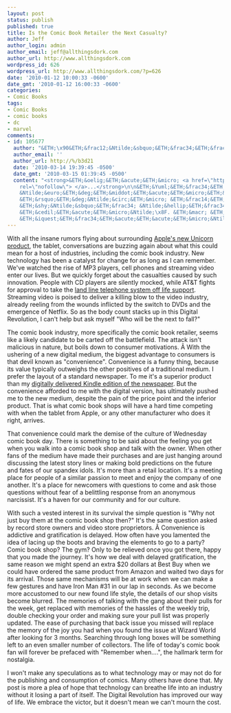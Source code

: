 ```yaml
---
layout: post
status: publish
published: true
title: Is the Comic Book Retailer the Next Casualty?
author: Jeff
author_login: admin
author_email: jeff@allthingsdork.com
author_url: http://www.allthingsdork.com
wordpress_id: 626
wordpress_url: http://www.allthingsdork.com/?p=626
date: '2010-01-12 10:00:33 -0600'
date_gmt: '2010-01-12 16:00:33 -0600'
categories:
- Comic Books
tags:
- Comic Books
- comic books
- dc
- marvel
comments:
- id: 105677
  author: "&ETH;\x90&ETH;&frac12;&Ntilde;&sbquo;&ETH;&frac34;&ETH;&frac12; &ETH;&Yuml;&ETH;&deg;&ETH;&sup2;&ETH;&raquo;&ETH;&frac34;&ETH;&sup2;&ETH;&cedil;&Ntilde;&Dagger;"
  author_email: ''
  author_url: http://%/b3d21
  date: '2010-03-14 19:39:45 -0500'
  date_gmt: '2010-03-15 01:39:45 -0500'
  content: "<strong>&ETH;&oelig;&ETH;&acute;&ETH;&micro; <a href=\"http://absolyut-resume.ru\"
    rel=\"nofollow\"> </a>...</strong>\n\n&ETH;&Yuml;&ETH;&frac34;&ETH;&raquo;&ETH;&frac12;&ETH;&frac34;&Ntilde;\x81&Ntilde;&sbquo;&Ntilde;&OElig;&Ntilde;Ž
    &Ntilde;&euro;&ETH;&deg;&ETH;&middot;&ETH;&acute;&ETH;&micro;&ETH;&raquo;&Ntilde;\x8F&Ntilde;Ž
    &ETH;&rsquo;&ETH;&deg;&Ntilde;&circ;&ETH;&micro; &ETH;&frac14;&ETH;&frac12;&ETH;&micro;&ETH;&frac12;&ETH;&cedil;&ETH;&micro;.
    &ETH;&shy;&Ntilde;&sbquo;&ETH;&frac34; &Ntilde;&hellip;&ETH;&frac34;&Ntilde;&euro;&ETH;&frac34;&Ntilde;&circ;&ETH;&deg;&Ntilde;\x8F
    &ETH;&cedil;&ETH;&acute;&ETH;&micro;&Ntilde;\x8F. &ETH;&macr; &ETH;&rsquo;&ETH;&deg;&Ntilde;\x81
    &ETH;&iquest;&ETH;&frac34;&ETH;&acute;&ETH;&acute;&ETH;&micro;&Ntilde;&euro;&ETH;&para;&ETH;&cedil;&ETH;&sup2;&ETH;&deg;&Ntilde;Ž...."
---
```

<p>With all the insane rumors flying about surrounding <a href="http://www.google.com/search?hl=en&amp;source=hp&amp;q=Apple+Tablet&amp;aq=f&amp;oq=&amp;aqi=g10" target="_blank">Apple's new Unicorn product</a>, the tablet, conversations are buzzing again about what this could mean for a host of industries, including the comic book industry. New technology has been a catalyst for change for as long as I can remember. We've watched the rise of MP3 players, cell phones and streaming video enter our lives. But we quickly forget about the casualties caused by such innovation. People with CD players are silently mocked, while AT&amp;T fights for approval to take the <a href="http://arstechnica.com/telecom/news/2009/12/att-landline-phone-service-must-die-only-question-is-when.ars" target="_blank">land line telephone system off life support</a>. Streaming video is poised to deliver a killing blow to the video industry, already reeling from the wounds inflicted by the switch to DVDs and the emergence of Netflix. So as the body count stacks up in this Digital Revolution, I can't help but ask myself "Who will be the next to fall?"</p>
<p>The comic book industry, more specifically the comic book retailer, seems like a likely candidate to be carted off the battlefield. The attack isn't malicious in nature, but boils down to consumer motivations. &Acirc;&nbsp;With the ushering of a new digital medium, the biggest advantage to consumers is that devil known as "convenience". Convenience is a funny thing, because its value typically outweighs the other positives of a traditional medium. I prefer the layout of a standard newspaper. To me it's a superior product than my <a href="http://www.allthingsdork.com/?p=616" target="_blank">digitally delivered Kindle edition of the newspaper</a>. But the convenience afforded to me with the digital version, has ultimately pushed me to the new medium, despite the pain of the price point and the inferior product. That is what comic book shops will have a hard time competing with when the tablet from Apple, or any other manufacturer who does it right, arrives.</p>
<p>That convenience could mark the demise of the culture of Wednesday comic book day. There is something to be said about the feeling you get when you walk into a comic book shop and talk with the owner. When other fans of the medium have made their purchases and are just hanging around discussing the latest story lines or making bold predictions on the future and fates of our spandex idols. It's more than a retail location. It's a meeting place for people of a similar passion to meet and enjoy the company of one another. It's a place for newcomers with questions to come and ask those questions without fear of a belittling response from an anonymous narcissist. It's a haven for our community and for our culture.</p>
<p>With such a vested interest in its survival the simple question is "Why not just buy them at the comic book shop then?" It's the same question asked by record store owners and video store proprietors. &Acirc;&nbsp;Convenience is addictive and gratification is delayed. How often have you lamented the idea of lacing up the boots and braving the elements to go to a party? Comic book shop? The gym? Only to be relieved once you got there, happy that you made the journey. It's how we deal with delayed gratification, the same reason we might spend an extra $20 dollars at Best Buy when we could have ordered the same product from Amazon and waited two days for its arrival. Those same mechanisms will be at work when we can make a few gestures and have Iron Man #31 in our lap in seconds. As we become more accustomed to our new found life style, the details of our shop visits become blurred. The memories of talking with the gang about their pulls for the week, get replaced with memories of the hassles of the weekly trip, double checking your order and making sure your pull list was properly updated. The ease of purchasing that back issue you missed will replace the memory of the joy you had when you found the issue at Wizard World after looking for 3 months. Searching through long boxes will be something left to an even smaller number of collectors. The life of today's comic book fan will forever be prefaced with "Remember when....", the hallmark term for nostalgia.</p>
<p>I won't make any speculations as to what technology may or may not do for the publishing and consumption of comics. Many others have done that. My post is more a plea of hope that technology can breathe life into an industry without it losing a part of itself. The Digital Revolution has improved our way of life. We embrace the victor, but it doesn't mean we can't mourn the cost.</p>
